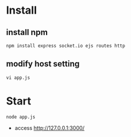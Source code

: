 # Install
## install npm
    npm install express socket.io ejs routes http

## modify host setting
    vi app.js


# Start
    node app.js

- access http://127.0.0.1:3000/
